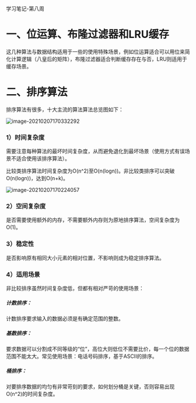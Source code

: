 学习笔记-第八周

# 一、位运算、布隆过滤器和LRU缓存

这几种算法与数据结构适用于一些的使用特殊场景，例如位运算适合可以用位来简化计算逻辑（八皇后的矩阵），布隆过滤器适合判断缓存存在与否，LRU则适用于缓存场景。

# 二、排序算法

排序算法有很多，十大主流的算法算法总览图如下：

![image-20210207170332292](C:\Users\liuzm\AppData\Roaming\Typora\typora-user-images\image-20210207170332292.png)

### 1）时间复杂度

需要注意每种算法的最坏时间复杂度，从而避免退化到最坏场景（使用方式有误场景不适合使用该排序算法）。

比较类排序算法时间复杂度为O(n^2)至O(n(logn))。非比较类排序可以突破O(n(logn))，达到O(n+k)。

![image-20210207170224057](C:\Users\liuzm\AppData\Roaming\Typora\typora-user-images\image-20210207170224057.png)

### 2）空间复杂度

是否需要使用额外的内存，不需要额外内存则为原地排序算法，空间复杂度为O(1)。

### 3）稳定性

是否影响原有相同大小元素的相对位置，不影响则成为稳定排序算法。

### 4）适用场景

非比较排序虽然时间复杂度低，但都有相对严苛的使用场景：

##### 计数排序：

计数排序要求输入的数据必须是有确定范围的整数。

##### 基数排序：

要求数据可以分割成不同等级的“位”，高位大则低位不需要比价，每一个位的数据范围不能太大。常见使用场景：电话号码排序，基于ASCII的排序。

##### 桶排序：

对要排序数据的均匀有非常苛刻的要求，如何划分桶是关键，否则容易出现O(n^2)的时间复杂度。

